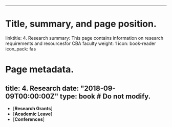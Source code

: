 
---
# Title, summary, and page position.
linktitle: 4. Research
summary: This page contains information on research requirements and resourcesfor CBA faculty
weight: 1
icon: book-reader
icon_pack: fas

# Page metadata.
title: 4. Research
date: "2018-09-09T00:00:00Z"
type: book  # Do not modify.
---


* [**Research Grants**]
* [**Academic Leave**]
* [**Conferences**]
